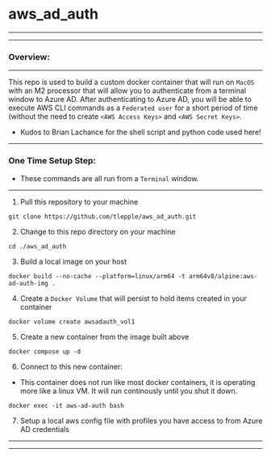 # aws_ad_auth

---
---

### Overview:
---
This repo is used to build a custom docker container that will run on `MacOS` with an M2 processor that will allow you to authenticate from a terminal window to Azure AD.   After authenticating to Azure AD, you will be able to execute AWS CLI commands as a `Federated user` for a short period of time (without the need to create `<AWS Access Keys>` and `<AWS Secret Keys>`.

*  Kudos to Brian Lachance for the shell script and python code used here!

---

### One Time Setup Step:

* These commands are all run from a `Terminal` window.
---

1. Pull this repository to your machine
```
git clone https://github.com/tlepple/aws_ad_auth.git
```

2.  Change to this repo directory on your machine
```
cd ./aws_ad_auth
```

3.  Build a local image on your host
```
docker build --no-cache --platform=linux/arm64 -t arm64v8/alpine:aws-ad-auth-img .
```

4.  Create a `Docker Volume` that will persist to hold items created in your container
```
docker volume create awsadauth_vol1
```

5.  Create a new container from the image built above
```
docker compose up -d
```

6.  Connect to this new container:
*  This container does not run like most docker containers, it is operating more like a linux VM.   It will run continously until you shut it down.

```
docker exec -it aws-ad-auth bash
```
7.  Setup a local aws config file with profiles you have access to from Azure AD credentials
---
---

